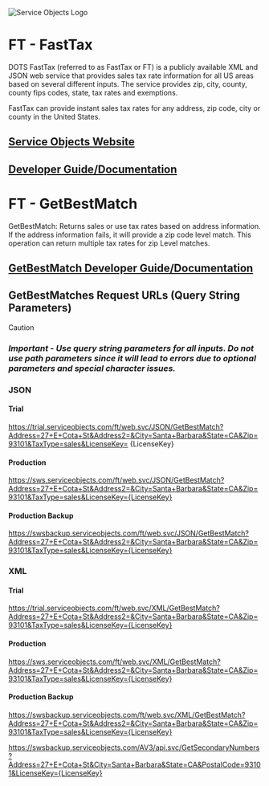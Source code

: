 ![Service Objects Logo](https://www.serviceobjects.com/wp-content/uploads/2021/05/SO-Logo-with-TM.gif "Service Objects Logo")

# FT - FastTax

DOTS FastTax (referred to as FastTax or FT) is a publicly available XML and JSON web service that provides sales tax rate information for all US areas based on several different inputs. The service provides zip, city, county, county fips codes, state, tax rates and exemptions. 

FastTax can provide instant sales tax rates for any address, zip code, city or county in the United States.

## [Service Objects Website](https://serviceobjects.com)
## [Developer Guide/Documentation](https://www.serviceobjects.com/docs/)

# FT - GetBestMatch

GetBestMatch: Returns sales or use tax rates based on address information. If the address information fails, it will provide a zip code level match. This operation can return multiple tax rates for zip Level matches.

## [GetBestMatch Developer Guide/Documentation](https://www.serviceobjects.com/docs/dots-fasttax/ft-operations/ft-getbestmatch-recommended-operation/)

## GetBestMatches Request URLs (Query String Parameters)

>[!CAUTION]
>### *Important - Use query string parameters for all inputs.  Do not use path parameters since it will lead to errors due to optional parameters and special character issues.*


### JSON
#### Trial

https://trial.serviceobjects.com/ft/web.svc/JSON/GetBestMatch?Address=27+E+Cota+St&Address2=&City=Santa+Barbara&State=CA&Zip=93101&TaxType=sales&LicenseKey=
{LicenseKey}

#### Production

https://sws.serviceobjects.com/ft/web.svc/JSON/GetBestMatch?Address=27+E+Cota+St&Address2=&City=Santa+Barbara&State=CA&Zip=93101&TaxType=sales&LicenseKey={LicenseKey}

#### Production Backup

https://swsbackup.serviceobjects.com/ft/web.svc/JSON/GetBestMatch?Address=27+E+Cota+St&Address2=&City=Santa+Barbara&State=CA&Zip=93101&TaxType=sales&LicenseKey={LicenseKey}

### XML
#### Trial

https://trial.serviceobjects.com/ft/web.svc/XML/GetBestMatch?Address=27+E+Cota+St&Address2=&City=Santa+Barbara&State=CA&Zip=93101&TaxType=sales&LicenseKey={LicenseKey}

#### Production

https://sws.serviceobjects.com/ft/web.svc/XML/GetBestMatch?Address=27+E+Cota+St&Address2=&City=Santa+Barbara&State=CA&Zip=93101&TaxType=sales&LicenseKey={LicenseKey}

#### Production Backup

https://swsbackup.serviceobjects.com/ft/web.svc/XML/GetBestMatch?Address=27+E+Cota+St&Address2=&City=Santa+Barbara&State=CA&Zip=93101&TaxType=sales&LicenseKey={LicenseKey}

https://swsbackup.serviceobjects.com/AV3/api.svc/GetSecondaryNumbers?Address=27+E+Cota+St&City=Santa+Barbara&State=CA&PostalCode=93101&LicenseKey={LicenseKey}

